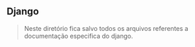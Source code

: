 ## Django

>Neste diretório fica salvo todos os arquivos referentes a documentação especifica do django.